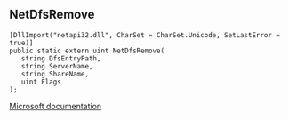 ## NetDfsRemove

```
[DllImport("netapi32.dll", CharSet = CharSet.Unicode, SetLastError = true)]
public static extern uint NetDfsRemove(
   string DfsEntryPath,
   string ServerName,
   string ShareName,
   uint Flags
);
```

[Microsoft documentation](https://docs.microsoft.com/en-us/windows/win32/api/lmdfs/nf-lmdfs-netdfsremove)
